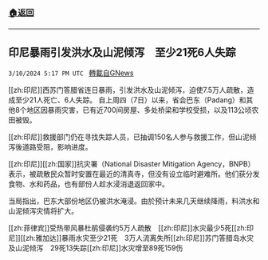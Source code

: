 ###  [:house:返回](README.md)
---


## 印尼暴雨引发洪水及山泥倾泻　至少21死6人失踪
`3/10/2024 5:17 PM UTC ` [轉載自GNews](https://gnews.org/articles/2382193)

[[zh:印尼]]西苏门答腊省连日暴雨，引发洪水及山泥倾泻，迫使7.5万人疏散，造成至少21人死亡、6人失踪。 自上周四（7日）以来，省会巴东（Padang）和其他8个地区因暴雨灾害，已有近700间房屋、多处桥梁和学校受损，以及113公顷农田被毁。

[[zh:印尼]]救援部门仍在寻找失踪人员，已抽调150名人参与救援工作，但山泥倾泻後道路受阻，影响进度。

[[zh:印尼]][[zh:国家]]抗灾署（National Disaster Mitigation Agency，BNPB）表示，被疏散民众暂时安置在最近的清真寺，但没有设立临时避难所。他们获分发食物、水和药品，也有部份人趁水浸消退返回家中。

当局指出，巴东大部份地区仍被洪水淹浸。由於预计未来几天继续降雨，料洪水和山泥倾泻灾情将扩大。

[[zh:菲律宾]]受热带风暴杜鹃侵袭约5万人疏散　[[zh:印尼]]水灾最少5死[[zh:印尼]][[zh:雅加达]]暴雨水灾至少21死　3万人流离失所[[zh:印尼]]苏门答腊岛水灾及山泥倾泻　29死13失踪[[zh:印尼]]水灾增至89死159伤
